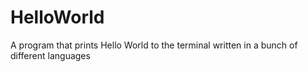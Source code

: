 # HelloWorld
A program that prints Hello World to the terminal written in a bunch of different languages
